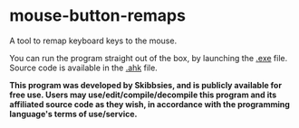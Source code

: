 # mouse-button-remaps
A  tool to remap keyboard keys to the mouse.

You can run the program straight out of the box, by launching the [.exe](https://github.com/Skibbsies/Mouse-Button-Remaps/blob/AHK-Projects/mouse_button_remaps.exe) file.
Source code is available in the [.ahk](https://github.com/Skibbsies/Mouse-Button-Remaps/blob/AHK-Projects/mouse_button_remaps.ahk) file.

**This program was developed by Skibbsies, and is publicly available for free use. Users may use/edit/compile/decompile this program and its affiliated source code as they wish, in accordance with the programming language's terms of use/service.**
